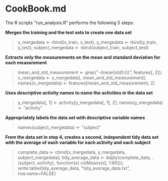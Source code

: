 # CookBook.md

The R scripts "run_analysis.R" performs the following 5 steps:

**Merges the training and the test sets to create one data set** 
> x_mergedata <- rbind(x_train, x_test); y_mergedata <- rbind(y_train, y_test); subject_mergedata <- rbind(subject_train, subject_test)

**Extracts only the measurements on the mean and standard deviation for each measurement**
> mean_and_std_measurement <- grep("-(mean|std)\\(\\)", features[, 2]); x_mergedata <- x_mergedata[, mean_and_std_measurement]; names(x_mergedata) <- features[mean_and_std_measurement, 2]

**Uses descriptive activity names to name the activities in the data set**
> y_mergedata[, 1] <- activity[y_mergedata[, 1], 2]; names(y_mergedata) <- "activity"

**Appropriately labels the data set with descriptive variable names**
> names(subject_mergedata) <- "subject"

**From the data set in step 4, creates a second, independent tidy data set with the average of each variable for each activity and each subject**
> complete_data <- cbind(x_mergedata, y_mergedata, subject_mergedata); tidy_average_data <- ddply(complete_data, .(subject, activity), function(x) colMeans(x[, 1:66])); write.table(tidy_average_data, "tidy_average_data.txt", row.name=FALSE)
